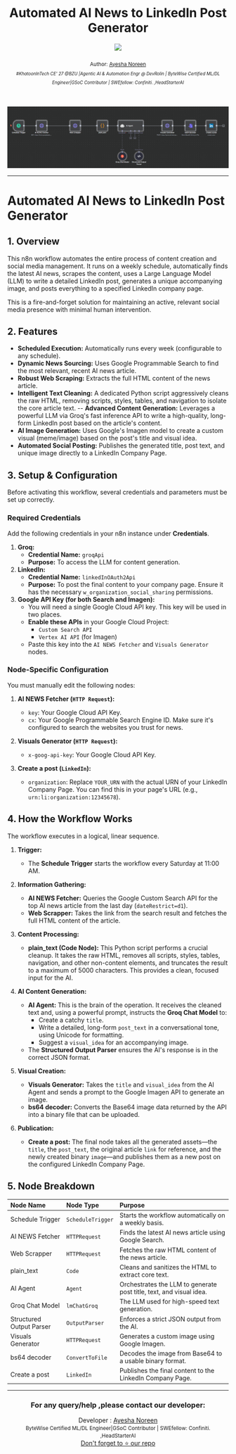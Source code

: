 <div align="center">
  <h1>Automated AI News to LinkedIn Post Generator</h1>
  <a class="header-badge" target="_blank" href="https://www.linkedin.com/in/khatoonintech/">
  <img src="https://img.shields.io/badge/style--5eba00.svg?label=LinkedIn&logo=linkedin&style=social">
  </a>
  

<sub>Author:
<a href="https://www.linkedin.com/in/Khatoonintech/" target="_blank">Ayesha Noreen</a><br>
<small> <i>#KhatoonInTech CE' 27 @BZU |Agentic AI & Automation Engr @ DevRolin | ByteWise Certified ML/DL Engineer|GSoC Contributor | SWEfellow: Confiniti. ,HeadStarterAI</i> </small>
</sub>
<br>
<br>
<br>

 ![portal ](../LinkedIn%20Post%20Automation/workflow.png)

</div>

---

# Automated AI News to LinkedIn Post Generator

## 1. Overview

This n8n workflow automates the entire process of content creation and social media management. It runs on a weekly schedule, automatically finds the latest AI news, scrapes the content, uses a Large Language Model (LLM) to write a detailed LinkedIn post, generates a unique accompanying image, and posts everything to a specified LinkedIn company page.

This is a fire-and-forget solution for maintaining an active, relevant social media presence with minimal human intervention.

## 2. Features

-   **Scheduled Execution:** Automatically runs every week (configurable to any schedule).
-   **Dynamic News Sourcing:** Uses Google Programmable Search to find the most relevant, recent AI news article.
-   **Robust Web Scraping:** Extracts the full HTML content of the news article.
-   **Intelligent Text Cleaning:** A dedicated Python script aggressively cleans the raw HTML, removing scripts, styles, tables, and navigation to isolate the core article text.
--   **Advanced Content Generation:** Leverages a powerful LLM via Groq's fast inference API to write a high-quality, long-form LinkedIn post based on the article's content.
-   **AI Image Generation:** Uses Google's Imagen model to create a custom visual (meme/image) based on the post's title and visual idea.
-   **Automated Social Posting:** Publishes the generated title, post text, and unique image directly to a LinkedIn Company Page.

## 3. Setup & Configuration

Before activating this workflow, several credentials and parameters must be set up correctly.

### Required Credentials

Add the following credentials in your n8n instance under **Credentials**.

1.  **Groq:**
    -   **Credential Name:** `groqApi`
    -   **Purpose:** To access the LLM for content generation.
2.  **LinkedIn:**
    -   **Credential Name:** `linkedInOAuth2Api`
    -   **Purpose:** To post the final content to your company page. Ensure it has the necessary `w_organization_social_sharing` permissions.
3.  **Google API Key (for both Search and Imagen):**
    -   You will need a single Google Cloud API key. This key will be used in two places.
    -   **Enable these APIs** in your Google Cloud Project:
        -   `Custom Search API`
        -   `Vertex AI API` (for Imagen)
    -   Paste this key into the `AI NEWS Fetcher` and `Visuals Generator` nodes.

### Node-Specific Configuration

You must manually edit the following nodes:

1.  **AI NEWS Fetcher (`HTTP Request`):**
    -   `key`: Your Google Cloud API Key.
    -   `cx`: Your Google Programmable Search Engine ID. Make sure it's configured to search the websites you trust for news.

2.  **Visuals Generator (`HTTP Request`):**
    -   `x-goog-api-key`: Your Google Cloud API Key.

3.  **Create a post (`LinkedIn`):**
    -   `organization`: Replace `YOUR_URN` with the actual URN of your LinkedIn Company Page. You can find this in your page's URL (e.g., `urn:li:organization:12345678`).

## 4. How the Workflow Works

The workflow executes in a logical, linear sequence.

1.  **Trigger:**
    -   The **Schedule Trigger** starts the workflow every Saturday at 11:00 AM.

2.  **Information Gathering:**
    -   **AI NEWS Fetcher:** Queries the Google Custom Search API for the top AI news article from the last day (`dateRestrict=d1`).
    -   **Web Scrapper:** Takes the link from the search result and fetches the full HTML content of the article.

3.  **Content Processing:**
    -   **plain_text (Code Node):** This Python script performs a crucial cleanup. It takes the raw HTML, removes all scripts, styles, tables, navigation, and other non-content elements, and truncates the result to a maximum of 5000 characters. This provides a clean, focused input for the AI.

4.  **AI Content Generation:**
    -   **AI Agent:** This is the brain of the operation. It receives the cleaned text and, using a powerful prompt, instructs the **Groq Chat Model** to:
        -   Create a catchy `title`.
        -   Write a detailed, long-form `post_text` in a conversational tone, using Unicode for formatting.
        -   Suggest a `visual_idea` for an accompanying image.
    -   The **Structured Output Parser** ensures the AI's response is in the correct JSON format.

5.  **Visual Creation:**
    -   **Visuals Generator:** Takes the `title` and `visual_idea` from the AI Agent and sends a prompt to the Google Imagen API to generate an image.
    -   **bs64 decoder:** Converts the Base64 image data returned by the API into a binary file that can be uploaded.

6.  **Publication:**
    -   **Create a post:** The final node takes all the generated assets—the `title`, the `post_text`, the original article `link` for reference, and the newly created binary `image`—and publishes them as a new post on the configured LinkedIn Company Page.

## 5. Node Breakdown

| Node Name | Node Type | Purpose |
| :--- | :--- | :--- |
| Schedule Trigger | `ScheduleTrigger` | Starts the workflow automatically on a weekly basis. |
| AI NEWS Fetcher | `HTTPRequest` | Finds the latest AI news article using Google Search. |
| Web Scrapper | `HTTPRequest` | Fetches the raw HTML content of the news article. |
| plain_text | `Code` | Cleans and sanitizes the HTML to extract core text. |
| AI Agent | `Agent` | Orchestrates the LLM to generate post title, text, and visual idea. |
| Groq Chat Model | `lmChatGroq` | The LLM used for high-speed text generation. |
| Structured Output Parser | `OutputParser` | Enforces a strict JSON output from the AI. |
| Visuals Generator | `HTTPRequest` | Generates a custom image using Google Imagen. |
| bs64 decoder | `ConvertToFile` | Decodes the image from Base64 to a usable binary format. |
| Create a post | `LinkedIn` | Publishes the final content to the LinkedIn Company Page. |

---

<div align="center">
<h3>For any query/help ,please contact our developer:</h3>  
Developer : <a href="https://www.linkedin.com/in/Khatoonintech/" target="_blank">Ayesha Noreen</a><br>
   <small> ByteWise Certified ML/DL Engineer|GSoC Contributor | SWEfellow: Confiniti. ,HeadStarterAI </small>
<br> <a href="https://www.github.com/Khatoonintech/" target="_blank"> Don't forget to ⭐ our repo </a><br>


</div>

